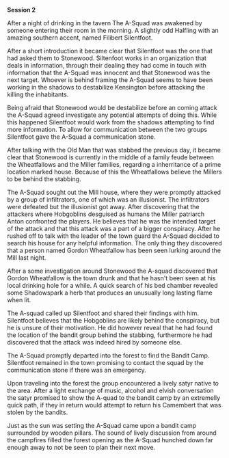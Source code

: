 __**Session 2**__

 After a night of drinking in the tavern The A-Squad was awakened by someone entering their room in the morning. A slightly odd Halfling with an amazing southern accent, named Filibert Silentfoot.

After a short introduction it became clear that Silentfoot was the one that had asked them to Stonewood. Siltenfoot works in an organization that deals in information, through their dealing they had come in touch with information that the A-Squad was innocent and that Stonewood was the next target. Whoever is behind framing the A-Squad seems to have been working in the shadows to destabilize Kensington before attacking the killing the inhabitants.

Being afraid that Stonewood would be destabilize before an coming attack the A-Squad agreed investigate any potential attempts of doing this. While this happened Silentfoot would work from the shadows attempting to find more information. To allow for communication between the two groups Silentfoot gave the A-Squad a communication stone.

After talking with the Old Man that was stabbed the previous day, it became clear that Stonewood is currently in the middle of a family feude between the Wheatfallows and the Miller families, regarding a inherritance of a prime location marked house. Because of this the Wheatfallows believe the Millers to be behind the stabbing.

The A-Squad sought out the Mill house, where they were promptly attacked by a group of infiltrators, one of which was an illusionist. The infiltrators were defeated but the illusionist got away. After discovering that the attackers where Hobgoblins desguised as humans the Miller patriarch Anton confronted the players. He believes that he was the intended target of the attack and that this attack was a part of a bigger conspiracy. After he rushed off to talk with the leader of the town guard the A-Squad decided to search his house for any helpful information. The only thing they discovered that a person named Gordon Wheatfallow has been seen lurking around the Mill last night.

After a some investigation around Stonewood the A-squad discovered that Gordon Wheatfallow is the town drunk and that he hasn't been seen at his local drinking hole for a while. A quick search of his bed chamber revealed some Shadowspark a herb that produces an unusually long lasting flame when lit.

The A-squad called up Silentfoot and shared their findings with him. Silentfoot believes that the Hobgoblins are likely behind the conspiracy, but he is unsure of their motivation. He did however reveal that he had found the location of the bandit group behind the stabbing, furthermore he had discovered that the attack was indeed hired by someone else.

The A-Squad promptly departed into the forest to find the Bandit Camp. Silentfoot remained in the town promising to contact the squad by the communication stone if there was an emergency.

Upon traveling into the forest the group encountered a lively satyr native to the area. After a light exchange of music, alcohol and elvish conversation the satyr promised to show the A-quad to the bandit camp by an extremelly quick path, if they in return would attempt to return his Camembert that was stolen by the bandits.

Just as the sun was setting the A-Squad came upon a bandit camp surrounded by wooden pillars. The sound of lively discussion from around the campfires filled the forest opening as the A-Squad hunched down far enough away to not be seen to plan their next move.

